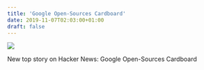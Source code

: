 ```yaml
---
title: 'Google Open-Sources Cardboard'
date: 2019-11-07T02:03:00+01:00
draft: false
---
```


![](https://ifttt.com/images/no_image_card.png)  

New top story on Hacker News: Google Open-Sources Cardboard